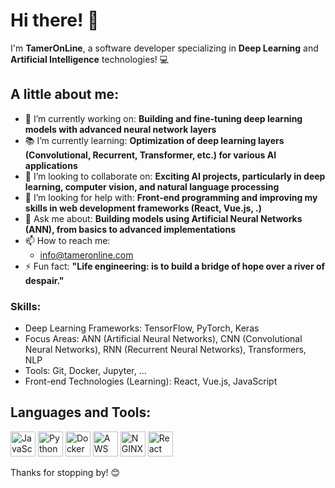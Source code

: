 

# Hi there! 👋

I'm **TamerOnLine**, a software developer specializing in **Deep Learning** and **Artificial Intelligence** technologies! 💻

## A little about me:
- 🌱 I’m currently working on: **Building and fine-tuning deep learning models with advanced neural network layers**
- 📚 I’m currently learning: **Optimization of deep learning layers (Convolutional, Recurrent, Transformer, etc.) for various AI applications**
- 🤝 I’m looking to collaborate on: **Exciting AI projects, particularly in deep learning, computer vision, and natural language processing**
- 🧠 I’m looking for help with: **Front-end programming and improving my skills in web development frameworks (React, Vue.js, .)**
- 💬 Ask me about: **Building models using Artificial Neural Networks (ANN), from basics to advanced implementations**
- 📫 How to reach me: 
   - info@tameronline.com
- ⚡ Fun fact: **"Life engineering: is to build a bridge of hope over a river of despair."**

### Skills:
- Deep Learning Frameworks: TensorFlow, PyTorch, Keras
- Focus Areas: ANN (Artificial Neural Networks), CNN (Convolutional Neural Networks), RNN (Recurrent Neural Networks), Transformers, NLP
- Tools: Git, Docker, Jupyter, ...
- Front-end Technologies (Learning): React, Vue.js, JavaScript

## Languages and Tools:



<img src="https://cdn.jsdelivr.net/gh/devicons/devicon/icons/javascript/javascript-original.svg" alt="JavaScript" width="40" height="40"/> 
  <img src="https://cdn.jsdelivr.net/gh/devicons/devicon/icons/python/python-original.svg" alt="Python" width="40" height="40"/>
  <img src="https://cdn.jsdelivr.net/gh/devicons/devicon/icons/docker/docker-original.svg" alt="Docker" width="40" height="40"/>
  <img src="https://cdn.jsdelivr.net/gh/devicons/devicon/icons/amazonwebservices/amazonwebservices-original.svg" alt="AWS" width="40" height="40"/>
  <img src="https://cdn.jsdelivr.net/gh/devicons/devicon/icons/nginx/nginx-original.svg" alt="NGINX" width="40" height="40"/>
  <img src="https://cdn.jsdelivr.net/gh/devicons/devicon/icons/react/react-original.svg" alt="React" width="40" height="40"/>
</p>


Thanks for stopping by! 😊
